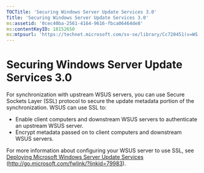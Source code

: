 ```yaml
---
TOCTitle: 'Securing Windows Server Update Services 3.0'
Title: 'Securing Windows Server Update Services 3.0'
ms:assetid: '0cec40ba-2561-4164-9616-fbca06464de8'
ms:contentKeyID: 18152650
ms:mtpsurl: 'https://technet.microsoft.com/sv-se/library/Cc720451(v=WS.10)'
---
```


Securing Windows Server Update Services 3.0
===========================================

For synchronization with upstream WSUS servers, you can use Secure Sockets Layer (SSL) protocol to secure the update metadata portion of the synchronization. WSUS can use SSL to:

-   Enable client computers and downstream WSUS servers to authenticate an upstream WSUS server.
-   Encrypt metadata passed on to client computers and downstream WSUS servers.

For more information about configuring your WSUS server to use SSL, see [Deploying Microsoft Windows Server Update Services](http://go.microsoft.com/fwlink/?linkid=79983) (http://go.microsoft.com/fwlink/?linkid=79983).
